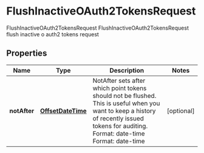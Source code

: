 

# FlushInactiveOAuth2TokensRequest

FlushInactiveOAuth2TokensRequest FlushInactiveOAuth2TokensRequest flush inactive o auth2 tokens request
## Properties

Name | Type | Description | Notes
------------ | ------------- | ------------- | -------------
**notAfter** | [**OffsetDateTime**](OffsetDateTime.md) | NotAfter sets after which point tokens should not be flushed. This is useful when you want to keep a history of recently issued tokens for auditing. Format: date-time Format: date-time |  [optional]



